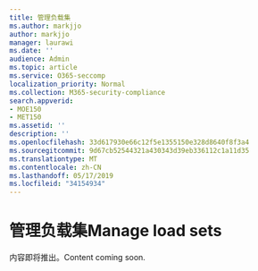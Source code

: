 ```yaml
---
title: 管理负载集
ms.author: markjjo
author: markjjo
manager: laurawi
ms.date: ''
audience: Admin
ms.topic: article
ms.service: O365-seccomp
localization_priority: Normal
ms.collection: M365-security-compliance
search.appverid:
- MOE150
- MET150
ms.assetid: ''
description: ''
ms.openlocfilehash: 33d617930e66c12f5e1355150e328d8640f8f3a4
ms.sourcegitcommit: 9d67cb52544321a430343d39eb336112c1a11d35
ms.translationtype: MT
ms.contentlocale: zh-CN
ms.lasthandoff: 05/17/2019
ms.locfileid: "34154934"
---
```

# <a name="manage-load-sets"></a><span data-ttu-id="e9f29-102">管理负载集</span><span class="sxs-lookup"><span data-stu-id="e9f29-102">Manage load sets</span></span>

<span data-ttu-id="e9f29-103">内容即将推出。</span><span class="sxs-lookup"><span data-stu-id="e9f29-103">Content coming soon.</span></span>